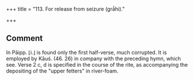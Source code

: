 +++
title = "113. For release from seizure (grā́hi)."

+++
## Comment
In Pāipp. ⌊i.⌋ is found only the first half-verse, much corrupted. It is employed by Kāuś. (46. 26) in company with the preceding hymn, which see. Verse 2 c, d is specified in the course of the rite, as accompanying the depositing of the "upper fetters" in river-foam.
